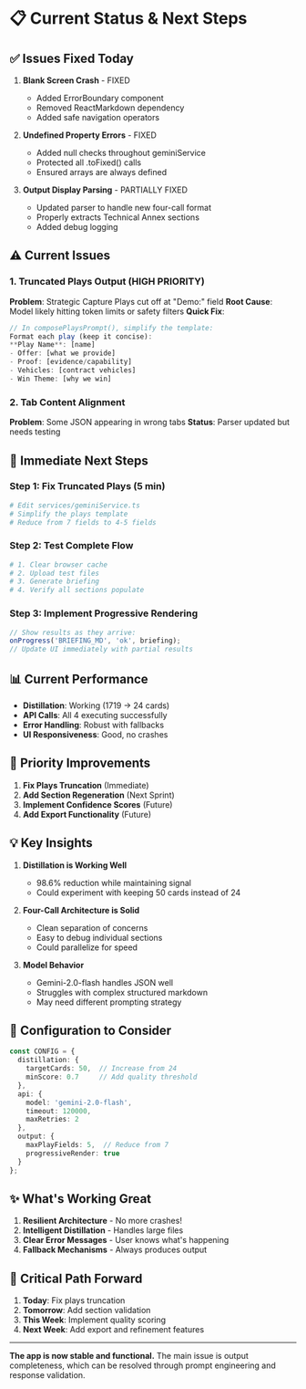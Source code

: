 # 📋 Current Status & Next Steps

## ✅ Issues Fixed Today

1. **Blank Screen Crash** - FIXED
   - Added ErrorBoundary component
   - Removed ReactMarkdown dependency
   - Added safe navigation operators

2. **Undefined Property Errors** - FIXED
   - Added null checks throughout geminiService
   - Protected all .toFixed() calls
   - Ensured arrays are always defined

3. **Output Display Parsing** - PARTIALLY FIXED
   - Updated parser to handle new four-call format
   - Properly extracts Technical Annex sections
   - Added debug logging

## ⚠️ Current Issues

### 1. **Truncated Plays Output** (HIGH PRIORITY)
**Problem**: Strategic Capture Plays cut off at "Demo:" field
**Root Cause**: Model likely hitting token limits or safety filters
**Quick Fix**:
```typescript
// In composePlaysPrompt(), simplify the template:
Format each play (keep it concise):
**Play Name**: [name]
- Offer: [what we provide]
- Proof: [evidence/capability]
- Vehicles: [contract vehicles]
- Win Theme: [why we win]
```

### 2. **Tab Content Alignment**
**Problem**: Some JSON appearing in wrong tabs
**Status**: Parser updated but needs testing

## 🚀 Immediate Next Steps

### Step 1: Fix Truncated Plays (5 min)
```bash
# Edit services/geminiService.ts
# Simplify the plays template
# Reduce from 7 fields to 4-5 fields
```

### Step 2: Test Complete Flow
```bash
# 1. Clear browser cache
# 2. Upload test files
# 3. Generate briefing
# 4. Verify all sections populate
```

### Step 3: Implement Progressive Rendering
```typescript
// Show results as they arrive:
onProgress('BRIEFING_MD', 'ok', briefing);
// Update UI immediately with partial results
```

## 📊 Current Performance

- **Distillation**: Working (1719 → 24 cards)
- **API Calls**: All 4 executing successfully
- **Error Handling**: Robust with fallbacks
- **UI Responsiveness**: Good, no crashes

## 🎯 Priority Improvements

1. **Fix Plays Truncation** (Immediate)
2. **Add Section Regeneration** (Next Sprint)
3. **Implement Confidence Scores** (Future)
4. **Add Export Functionality** (Future)

## 💡 Key Insights

1. **Distillation is Working Well**
   - 98.6% reduction while maintaining signal
   - Could experiment with keeping 50 cards instead of 24

2. **Four-Call Architecture is Solid**
   - Clean separation of concerns
   - Easy to debug individual sections
   - Could parallelize for speed

3. **Model Behavior**
   - Gemini-2.0-flash handles JSON well
   - Struggles with complex structured markdown
   - May need different prompting strategy

## 🔧 Configuration to Consider

```typescript
const CONFIG = {
  distillation: {
    targetCards: 50,  // Increase from 24
    minScore: 0.7     // Add quality threshold
  },
  api: {
    model: 'gemini-2.0-flash',
    timeout: 120000,
    maxRetries: 2
  },
  output: {
    maxPlayFields: 5,  // Reduce from 7
    progressiveRender: true
  }
};
```

## ✨ What's Working Great

1. **Resilient Architecture** - No more crashes!
2. **Intelligent Distillation** - Handles large files
3. **Clear Error Messages** - User knows what's happening
4. **Fallback Mechanisms** - Always produces output

## 🚨 Critical Path Forward

1. **Today**: Fix plays truncation
2. **Tomorrow**: Add section validation
3. **This Week**: Implement quality scoring
4. **Next Week**: Add export and refinement features

---

**The app is now stable and functional.** The main issue is output completeness, which can be resolved through prompt engineering and response validation.
